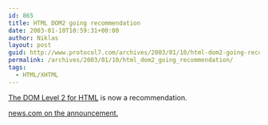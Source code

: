```yaml
---
id: 865
title: HTML DOM2 going recommendation
date: 2003-01-10T10:59:31+00:00
author: Niklas
layout: post
guid: http://www.protocol7.com/archives/2003/01/10/html-dom2-going-recommendation/
permalink: /archives/2003/01/10/html_dom2_going_recommendation/
tags:
  - HTML/XHTML
---
```

<div class='microid-47d2a89faaa106d9ba40c8849245fc2d90f9450c'>
  <p>
    <a href="http://www.w3.org/TR/2003/REC-DOM-Level-2-HTML-20030109/">The DOM Level 2 for HTML</a> is now a recommendation.
  </p>
  
  <p>
    <a href="http://news.com.com/2100-1023-979976.html?tag=cd_mh">news.com on the announcement.</a>
  </p>
</div>